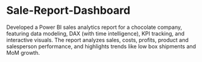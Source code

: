 # Sale-Report-Dashboard
Developed a Power BI sales analytics report for a chocolate company, featuring data modeling, DAX (with time intelligence), KPI tracking, and interactive visuals. The report analyzes sales, costs, profits, product and salesperson performance, and highlights trends like low box shipments and MoM growth.
